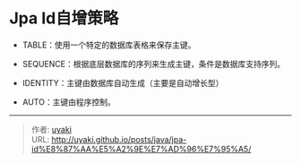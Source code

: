 # Jpa Id自增策略


<!--more-->
- TABLE：使用一个特定的数据库表格来保存主键。

- SEQUENCE：根据底层数据库的序列来生成主键，条件是数据库支持序列。

- IDENTITY：主键由数据库自动生成（主要是自动增长型）

- AUTO：主键由程序控制。


---

> 作者: [uyaki](https://www.github.com/uyaki)  
> URL: http://uyaki.github.io/posts/java/jpa-id%E8%87%AA%E5%A2%9E%E7%AD%96%E7%95%A5/  

